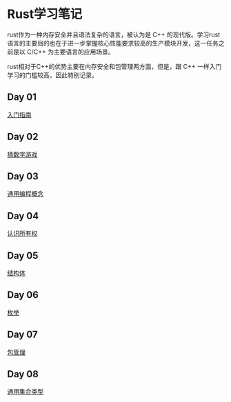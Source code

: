 # Rust学习笔记

rust作为一种内存安全并且语法复杂的语言，被认为是 C++ 的现代版。学习rust语言的主要目的也在于进一步掌握核心性能要求较高的生产模块开发，这一任务之前是以 C/C++ 为主要语言的应用场景。

rust相对于C++的优势主要在内存安全和包管理两方面，但是，跟 C++ 一样入门学习的门槛较高，因此特别记录。

## Day 01

[入门指南](day01/)

## Day 02

[猜数字游戏](day02/)

## Day 03

[通用编程概念](day03/)

## Day 04

[认识所有权](day04/)

## Day 05

[结构体](day05/)

## Day 06

[枚举](day06/)

## Day 07

[包管理](day07/)

## Day 08

[通用集合类型](day08/)